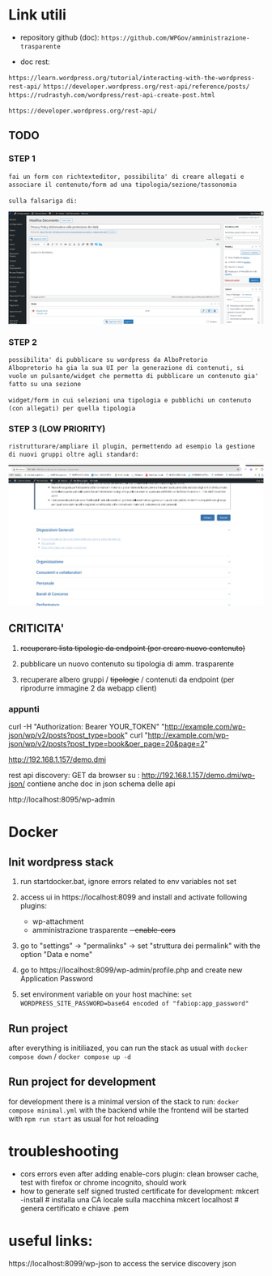# Link utili

- repository github (doc): `https://github.com/WPGov/amministrazione-trasparente`

- doc rest:

`https://learn.wordpress.org/tutorial/interacting-with-the-wordpress-rest-api/`
`https://developer.wordpress.org/rest-api/reference/posts/`
`https://rudrastyh.com/wordpress/rest-api-create-post.html`

`https://developer.wordpress.org/rest-api/`

## TODO

### STEP 1

    fai un form con richtexteditor, possibilita' di creare allegati e associare il contenuto/form ad una tipologia/sezione/tassonomia

    sulla falsariga di:

![alt text](image.png)

### STEP 2

    possibilita' di pubblicare su wordpress da AlboPretorio
    Albopretorio ha gia la sua UI per la generazione di contenuti, si vuole un pulsante/widget che permetta di pubblicare un contenuto gia' fatto su una sezione

    widget/form in cui selezioni una tipologia e pubblichi un contenuto (con allegati) per quella tipologia

### STEP 3 (LOW PRIORITY)

    ristrutturare/ampliare il plugin, permettendo ad esempio la gestione di nuovi gruppi oltre agli standard:

![alt text](image-1.png)

## CRITICITA'

1. ~~recuperare lista tipologie da endpoint (per creare nuovo contenuto)~~

2. pubblicare un nuovo contenuto su tipologia di amm. trasparente

3. recuperare albero gruppi / ~~tipologie~~ / contenuti da endpoint (per riprodurre immagine 2 da webapp client)

### appunti

curl -H "Authorization: Bearer YOUR_TOKEN" "http://example.com/wp-json/wp/v2/posts?post_type=book"
curl "http://example.com/wp-json/wp/v2/posts?post_type=book&per_page=20&page=2"

http://192.168.1.157/demo.dmi

rest api discovery: GET da browser su : http://192.168.1.157/demo.dmi/wp-json/
contiene anche doc in json schema delle api

http://localhost:8095/wp-admin

# Docker

## Init wordpress stack

1. run startdocker.bat, ignore errors related to env variables not set
2. access ui in https://localhost:8099 and install and activate following plugins:
   - wp-attachment
   - amministrazione trasparente
     ~~- enable-cors~~
3. go to "settings" -> "permalinks" -> set "struttura dei permalink" with the option "Data e nome"
4. go to https://localhost:8099/wp-admin/profile.php and create new Application Password

5. set environment variable on your host machine:
   `set WORDPRESS_SITE_PASSWORD=base64 encoded of "fabiop:app_password"`

## Run project

after everything is initiliazed, you can run the stack as usual with `docker compose down` / `docker compose up -d`

## Run project for development

for development there is a minimal version of the stack to run: `docker compose minimal.yml` with the backend
while the frontend will be started with `npm run start` as usual for hot reloading

# troubleshooting

- cors errors even after adding enable-cors plugin: clean browser cache, test with firefox or chrome incognito, should work
- how to generate self signed trusted certificate for development:
  mkcert -install # installa una CA locale sulla macchina
  mkcert localhost # genera certificato e chiave .pem

# useful links:

https://localhost:8099/wp-json to access the service discovery json

